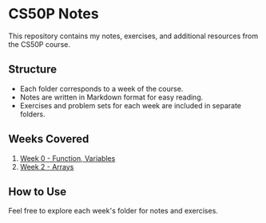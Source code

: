 # CS50P Notes

This repository contains my notes, exercises, and additional resources from the CS50P course.



## Structure
- Each folder corresponds to a week of the course.
- Notes are written in Markdown format for easy reading.
- Exercises and problem sets for each week are included in separate folders.


## Weeks Covered
1. [Week 0 - Function, Variables](Week_0/Notes.md)
1. [Week 2 - Arrays](Week_2/Notes.md)


## How to Use
Feel free to explore each week's folder for notes and exercises. 
